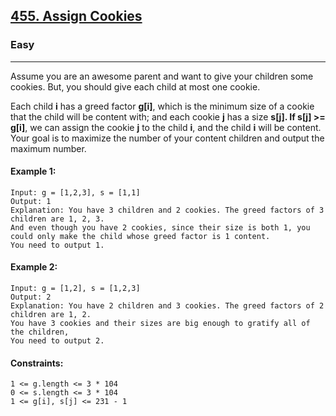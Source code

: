 [455. Assign Cookies](https://leetcode.com/problems/assign-cookies/?envType=daily-question&envId=2024-01-01)
---------------------------------------------------------------------------------------------------------------------------------------------

### Easy
---------------------------------------------------------------------------------------------------------------------------------------------

Assume you are an awesome parent and want to give your children some cookies. But, you should give each child at most one cookie.

Each child **i** has a greed factor **g[i]**, which is the minimum size of a cookie that the child will be content with; and each cookie **j** has a size **s[j]. If s[j] >= g[i]**, we can assign the cookie **j** to the child **i**, and the child **i** will be content. Your goal is to maximize the number of your content children and output the maximum number.

#### Example 1:
```
Input: g = [1,2,3], s = [1,1]
Output: 1
Explanation: You have 3 children and 2 cookies. The greed factors of 3 children are 1, 2, 3. 
And even though you have 2 cookies, since their size is both 1, you could only make the child whose greed factor is 1 content.
You need to output 1.
```
#### Example 2:
```
Input: g = [1,2], s = [1,2,3]
Output: 2
Explanation: You have 2 children and 3 cookies. The greed factors of 2 children are 1, 2. 
You have 3 cookies and their sizes are big enough to gratify all of the children, 
You need to output 2.
``` 
#### Constraints:
```
1 <= g.length <= 3 * 104
0 <= s.length <= 3 * 104
1 <= g[i], s[j] <= 231 - 1
```
